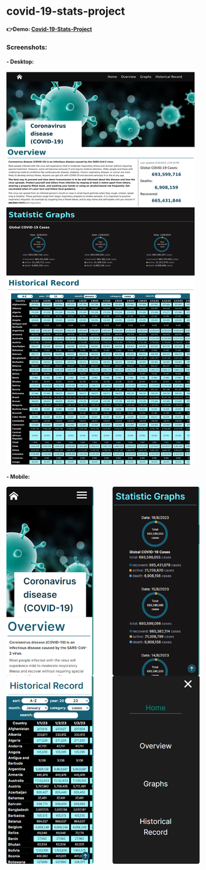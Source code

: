 ﻿# covid-19-stats-project

<h4>👉Demo: <a href="https://covid-19-stats-project-qnel.vercel.app/">Covid-19-Stats-Project</a></h4>

<h3>Screenshots:</h3>

<h4>- Desktop:</h4>
<img src="/src/img/covid-19-stats-project-qnel.vercel.app.jpg">

<h4>- Mobile:</h4>
<div style="display: flex; width: 100%; justify-content: space-between;">
<img src="/src/img/covid-19-stats-project--mobile1.png" style="width: 45%;">
<img src="/src/img/covid-19-stats-project--mobile2.png" style="width: 45%;">
</div>

<div style="display: flex; width: 100%; justify-content: space-between;">
<img src="/src/img/covid-19-stats-project--mobile3.png" style="width: 45%;">
<img src="/src/img/covid-19-stats-project--mobile4.png" style="width: 45%;">
</div>
